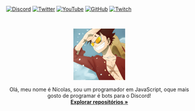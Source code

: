 [![Discord][discord-shield]][discord-url]
[![Twitter][twitter-shield]][twitter-url]
[![YouTube][youtube-shield]][youtube-url]
[![GitHub][github-shield]][github-url]
[![Twitch][twitch-shield]][twitch-url]

<br />
<p align="center">
  <img src="src/assets/images/logo.png" alt="Logo" width="140" height="140">
  <p align="center">
    Olá, meu nome é Nícolas, sou um programador em JavaScript, oque mais gosto de programar é bots para o Discord!
    <br />
    <a href="https://github.com/yNicol4s?tab=repositories"><strong>Explorar repositórios »</strong></a>
  </p>
</p>

[discord-shield]: https://img.shields.io/discord/828445694041915433?color=738ADB&label=DISCORD&logo=discord&style=for-the-badge&colorB=555&logoColor=white
[discord-url]: https://discord.gg/QyTGEkGjBx
[twitter-shield]: https://img.shields.io/twitter/follow/yNicol4s?color=1DA1F2&label=TWITTER&logo=twitter&style=for-the-badge&colorB=555&logoColor=white
[twitter-url]: https://twitter.com/yNicol4s
[youtube-shield]: https://img.shields.io/youtube/channel/subscribers/UC-SUSKebrsMCbuMJc0RdLMQ?color=FF0000&label=YOUTUBE&logo=youtube&logoColor=white&style=for-the-badge&colorB=555
[youtube-url]: https://www.youtube.com/channel/UC-SUSKebrsMCbuMJc0RdLMQ
[github-shield]: https://img.shields.io/github/followers/ynicol4s?color=211F1F&label=GITHUB&logo=github&logoColor=white&style=for-the-badge&colorB=555
[github-url]: https://github.com/yNicol4s
[twitch-shield]: https://img.shields.io/twitch/status/ynicol4s?color=9147FE&label=TWITCH&logo=twitch&logoColor=white&style=for-the-badge&colorB=555
[twitch-url]: https://www.twitch.tv/ynicol4s
